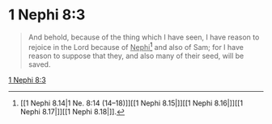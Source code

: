 # 1 Nephi 8:3

> And behold, because of the thing which I have seen, I have reason to rejoice in the Lord because of <u>Nephi</u>[^a] and also of Sam; for I have reason to suppose that they, and also many of their seed, will be saved.

[1 Nephi 8:3](https://www.churchofjesuschrist.org/study/scriptures/bofm/1-ne/8?lang=eng&id=p3#p3)


[^a]: [[1 Nephi 8.14|1 Ne. 8:14 (14–18)]][[1 Nephi 8.15|]][[1 Nephi 8.16|]][[1 Nephi 8.17|]][[1 Nephi 8.18|]].  
